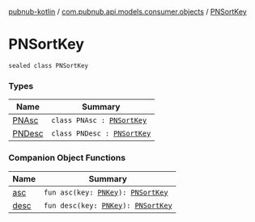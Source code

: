 [pubnub-kotlin](../../index.md) / [com.pubnub.api.models.consumer.objects](../index.md) / [PNSortKey](./index.md)

# PNSortKey

`sealed class PNSortKey`

### Types

| Name | Summary |
|---|---|
| [PNAsc](-p-n-asc/index.md) | `class PNAsc : `[`PNSortKey`](./index.md) |
| [PNDesc](-p-n-desc/index.md) | `class PNDesc : `[`PNSortKey`](./index.md) |

### Companion Object Functions

| Name | Summary |
|---|---|
| [asc](asc.md) | `fun asc(key: `[`PNKey`](../-p-n-key/index.md)`): `[`PNSortKey`](./index.md) |
| [desc](desc.md) | `fun desc(key: `[`PNKey`](../-p-n-key/index.md)`): `[`PNSortKey`](./index.md) |

